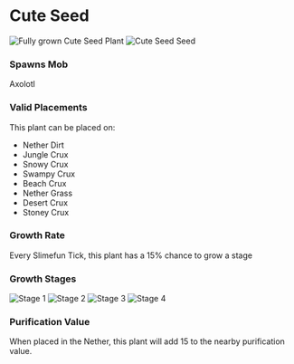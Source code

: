 # Cute Seed

![Fully grown Cute Seed Plant](https://mc-heads.net/head/111adf6dba9232d2165e92ed2425cd72992064dbae7d9c1a427ba69d9c22e840) ![Cute Seed Seed](https://mc-heads.net/head/9fd6f27013701cd46bf32066ef2ecf90f1099be89f2e0bd9cc145479970c24b6)

### Spawns Mob

Axolotl

### Valid Placements

This plant can be placed on:

- Nether Dirt
- Jungle Crux
- Snowy Crux
- Swampy Crux
- Beach Crux
- Nether Grass
- Desert Crux
- Stoney Crux


### Growth Rate

Every Slimefun Tick, this plant has a 15% chance to grow a stage

### Growth Stages

![Stage 1](https://mc-heads.net/head/61ed6c9fd7bd3557e827e57e782a6b184d1843925d88a528435ca1f6084d110) ![Stage 2](https://mc-heads.net/head/a81b9551d20f7bbe058387d3b7c2ca699ae7fa1261cdea869c74553afa38f755) ![Stage 3](https://mc-heads.net/head/8fcf42d8362c25622f1148fb5ca57d16110e72c8f74f878d61fab06d79e5bf8a) ![Stage 4](https://mc-heads.net/head/f3dc69ecd56883902ebdda24371edac0fb15aee752425a3bc743b4ad85caf4f)

### Purification Value

When placed in the Nether, this plant will add 15 to the nearby purification value.